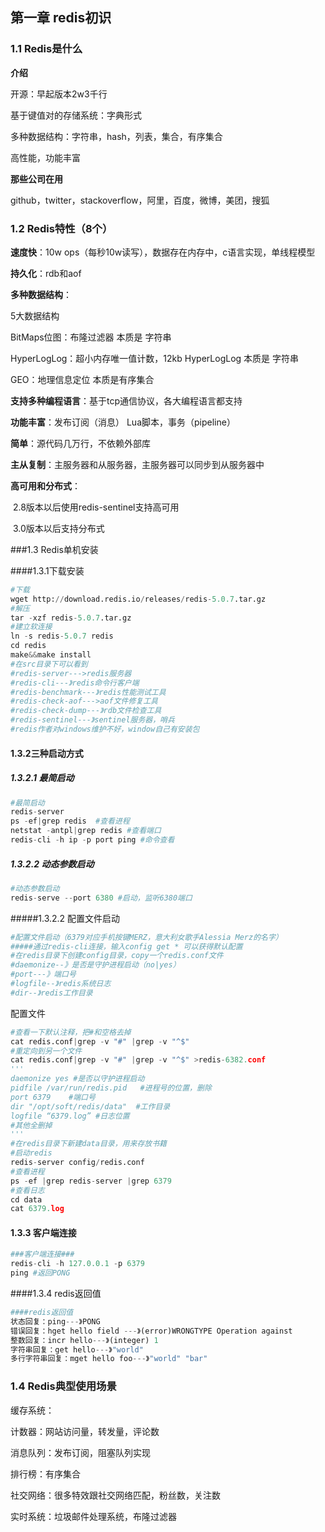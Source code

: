 

## 第一章 redis初识

### 1.1 Redis是什么

**介绍**

开源：早起版本2w3千行

基于键值对的存储系统：字典形式

多种数据结构：字符串，hash，列表，集合，有序集合

高性能，功能丰富

**那些公司在用**

github，twitter，stackoverflow，阿里，百度，微博，美团，搜狐

### 1.2 Redis特性（8个）

**速度快**：10w ops（每秒10w读写），数据存在内存中，c语言实现，单线程模型

**持久化**：rdb和aof

**多种数据结构**：

5大数据结构 

BitMaps位图：布隆过滤器   本质是 字符串

HyperLogLog：超小内存唯一值计数，12kb  HyperLogLog  本质是 字符串

GEO：地理信息定位  本质是有序集合



**支持多种编程语言**：基于tcp通信协议，各大编程语言都支持

**功能丰富**：发布订阅（消息） Lua脚本，事务（pipeline）

**简单**：源代码几万行，不依赖外部库

**主从复制**：主服务器和从服务器，主服务器可以同步到从服务器中

**高可用和分布式**：

​	2.8版本以后使用redis-sentinel支持高可用

​	3.0版本以后支持分布式

###1.3 Redis单机安装

####1.3.1下载安装

```python
#下载
wget http://download.redis.io/releases/redis-5.0.7.tar.gz
#解压
tar -xzf redis-5.0.7.tar.gz
#建立软连接
ln -s redis-5.0.7 redis
cd redis
make&&make install
#在src目录下可以看到
#redis-server--->redis服务器
#redis-cli---》redis命令行客户端
#redis-benchmark---》redis性能测试工具
#redis-check-aof--->aof文件修复工具
#redis-check-dump---》rdb文件检查工具
#redis-sentinel---》sentinel服务器，哨兵
#redis作者对windows维护不好，window自己有安装包
```

#### 1.3.2三种启动方式

##### 1.3.2.1 最简启动

```python
#最简启动
redis-server
ps -ef|grep redis  #查看进程
netstat -antpl|grep redis #查看端口
redis-cli -h ip -p port ping #命令查看
```

##### 1.3.2.2 动态参数启动

```python
#动态参数启动
redis-serve --port 6380 #启动，监听6380端口
```

#####1.3.2.2 配置文件启动

```python
#配置文件启动（6379对应手机按键MERZ，意大利女歌手Alessia Merz的名字）
#####通过redis-cli连接，输入config get * 可以获得默认配置
#在redis目录下创建config目录，copy一个redis.conf文件
#daemonize--》是否是守护进程启动（no|yes）
#port---》端口号
#logfile--》redis系统日志
#dir--》redis工作目录
```

配置文件

```python
#查看一下默认注释，把#和空格去掉
cat redis.conf|grep -v "#" |grep -v "^$"
#重定向到另一个文件
cat redis.conf|grep -v "#" |grep -v "^$" >redis-6382.conf
'''
daemonize yes #是否以守护进程启动
pidfile /var/run/redis.pid   #进程号的位置，删除
port 6379    #端口号
dir "/opt/soft/redis/data"  #工作目录
logfile “6379.log” #日志位置  
#其他全删掉
'''
#在redis目录下新建data目录，用来存放书籍
#启动redis
redis-server config/redis.conf
#查看进程
ps -ef |grep redis-server |grep 6379
#查看日志
cd data
cat 6379.log

```



#### 1.3.3 客户端连接

```python
###客户端连接###
redis-cli -h 127.0.0.1 -p 6379
ping #返回PONG
```

####1.3.4 redis返回值

```python
####redis返回值
状态回复：ping---》PONG
错误回复：hget hello field ---》(error)WRONGTYPE Operation against
整数回复：incr hello---》(integer) 1
字符串回复：get hello---》"world"
多行字符串回复：mget hello foo---》"world" "bar"
```





### 1.4 Redis典型使用场景

缓存系统：

计数器：网站访问量，转发量，评论数

消息队列：发布订阅，阻塞队列实现

排行榜：有序集合

社交网络：很多特效跟社交网络匹配，粉丝数，关注数

实时系统：垃圾邮件处理系统，布隆过滤器



